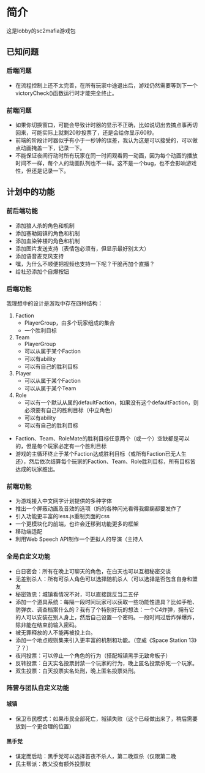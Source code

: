 # 简介
这是lobby的sc2mafia游戏包

## 已知问题

### 后端问题
* 在流程控制上还不太完善，在所有玩家中途退出后，游戏仍然需要等到下一个victoryCheck()函数运行时才能完全终止。

### 前端问题
* 如果你切换窗口，可能会导致计时器的显示不正确，比如说切出去搞点事再切回来，可能实际上就剩20秒投票了，还是会给你显示60秒。  
* 前端的阶段计时器似乎有小于一秒钟的误差，我认为这是可以接受的，可以做点动画掩盖一下，记录一下。  
* 不能保证夜间行动时所有玩家在同一时间观看同一动画，因为每个动画的播放时间不一样，每个人的动画队列也不一样。这不是一个bug，也不会影响游戏性，但还是记录一下。  

## 计划中的功能
### 前后端功能
* 添加狼人杀的角色和机制  
* 添加塞勒姆镇的角色和机制  
* 添加血染钟楼的角色和机制
* 添加图片发送支持（表情包必须有，但显示最好别太大）  
* 添加语音麦克风支持  
* 嘿，为什么不顺便把视频也支持一下呢？干脆再加个直播？  
* 给社恐添加个自爆按钮

### 后端功能
我理想中的设计是游戏中存在四种结构：  
1. Faction
    - PlayerGroup，由多个玩家组成的集合
    - 一个胜利目标
2. Team
    - PlayerGroup
    - 可以从属于某个Faction
    - 可以有ability
    - 可以有自己的胜利目标
3. Player
    - 可以从属于某个Faction
    - 可以从属于某个Team
4. Role
    - 可以有一个默认从属的defaultFaction，如果没有这个defaultFaction，则必须要有自己的胜利目标（中立角色）
    - 可以有ability
    - 可以有自己的胜利目标

* Faction、Team、RoleMate的胜利目标任意两个（或一个）空缺都是可以的，但是每个玩家必定有一个胜利目标
* 游戏的主循环终止于某个Faction达成胜利目标（或所有Faction已无人生还），然后依次结算每个玩家的Faction、Team、Role胜利目标，所有目标皆达成的玩家胜出。

### 前端功能
* 为游戏接入中文网字计划提供的多种字体  
* 推出一个屏蔽动画及音效的选项（妈的各种闪光看得我癫痫都要发作了  
* 引入功能更丰富的less.js重制页面的css  
* 一个更模块化的前端，也许会迁移到功能更多的框架  
* 移动端适配  
* 利用Web Speech API制作一个更拟人的导演（主持人  

### 全局自定义功能
* 白日密会：所有在晚上可聊天的角色，在白天也可以互相秘密交谈  
* 无差别杀人：所有可杀人角色可以选择随机杀人（可以选择是否包含自身和盟友  
* 秘密效忠：城镇看情况不对，可以直接跳反当二五仔  
* 添加一个道具系统：每隔一段时间玩家可以获取一些功能性道具？比如手枪、防弹衣、调查档案什么的？我有了个特别好玩的想法：一个C4炸弹，拥有它的人可以安装在别人身上，然后自己设置一个密码。一段时间过后炸弹爆炸，除非能在结束前输入密码。 
* 被无罪释放的人不能再被投上台。  
* 添加一个地点规则集来引入更丰富的机制和功能。（变成《Space Station 13》了？）  
* 夜间投票：可以停止一个角色的行为（搭配城镇黑手无致命板子）  
* 反转投票：白天实名投票封禁一个玩家的行为，晚上匿名投票杀死一个玩家。  
* 双生投票：白天投票实名处刑，晚上匿名投票处刑。  

### 阵营与团队自定义功能
#### 城镇
* 保卫市民模式：如果市民全部死亡，城镇失败（这个已经做出来了，稍后需要放到一个更合理的位置）  

#### 黑手党
* 谋定而后动：黑手党可以选择首夜不杀人，第二晚双杀（仅限第二晚  
* 民主帮派：教父没有额外投票权  
